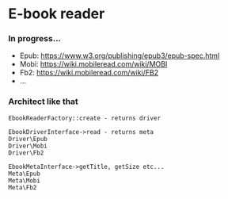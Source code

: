 # E-book reader

### In progress...
- Epub: https://www.w3.org/publishing/epub3/epub-spec.html
- Mobi: https://wiki.mobileread.com/wiki/MOBI
- Fb2: https://wiki.mobileread.com/wiki/FB2
- ...


### Architect like that
```
EbookReaderFactory::create - returns driver

EbookDriverInterface->read - returns meta
Driver\Epub
Driver\Mobi
Driver\Fb2

EbookMetaInterface->getTitle, getSize etc...
Meta\Epub
Meta\Mobi
Meta\Fb2
```
